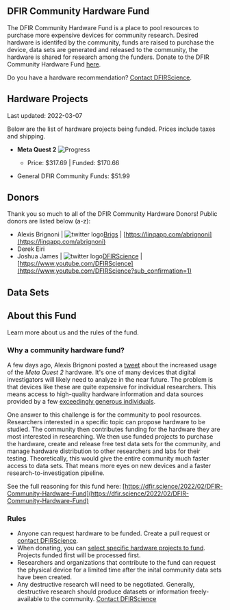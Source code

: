 ## DFIR Community Hardware Fund

The DFIR Community Hardware Fund is a place to pool resources to purchase more expensive devices for community research. Desired hardware is identifed by the community, funds are raised to purchase the device, data sets are generated and released to the community, the hardware is shared for research among the funders. Donate to the DFIR Community Hardware Fund [here](https://www.paypal.com/donate/?hosted_button_id=S3GXPSXT8QRGL).

Do you have a hardware recommendation? [Contact DFIRScience](https://dfir.science/contact).

## Hardware Projects

Last updated: 2022-03-07


Below are the list of hardware projects being funded. Prices include taxes and shipping.

* **Meta Quest 2** ![Progress](https://progress-bar.dev/170/?scale=317&width=200&color=babaca&suffix=$)
  * Price: $317.69 | Funded: $170.66

* General DFIR Community Funds: $51.99

## Donors

Thank you so much to all of the DFIR Community Hardware Donors! Public donors are listed below (a-z):

* Alexis Brignoni | ![twitter logo](http://i.imgur.com/wWzX9uB.png)[Brigs](https://twitter.com/AlexisBrignoni) | [https://linqapp.com/abrignoni](https://linqapp.com/abrignoni)
* Derek Eiri
* Joshua James | ![twitter logo](http://i.imgur.com/wWzX9uB.png)[DFIRScience](https://twitter.com/dfirscience) | [https://www.youtube.com/DFIRScience](https://www.youtube.com/DFIRScience?sub_confirmation=1)

## Data Sets

## About this Fund

Learn more about us and the rules of the fund.

### Why a community hardware fund?

A few days ago, Alexis Brignoni posted a [tweet](https://twitter.com/AlexisBrignoni/status/1490758627489103882?s=20&t=dPy6eilC_Vf0p5lK39WTXw) about the increased usage of the *Meta Quest 2* hardware. It's one of many devices that digital investigators will likely need to analyze in the near future. The problem is that devices like these are quite expensive for individual researchers. This means access to high-quality hardware information and data sources provided by a few [exceedingly generous individuals](https://thebinaryhick.blog/2021/12/17/android-12-image-now-available/).

One answer to this challenge is for the community to pool resources. Researchers interested in a specific topic can propose hardware to be studied. The community then contributes funding for the hardware they are most interested in researching. We then use funded projects to purchase the hardware, create and release free test data sets for the community, and manage hardware distribution to other researchers and labs for their testing. Theoretically, this would give the entire community much faster access to data sets. That means more eyes on new devices and a faster research-to-investigation pipeline.

See the full reasoning for this fund here: [https://dfir.science/2022/02/DFIR-Community-Hardware-Fund](https://dfir.science/2022/02/DFIR-Community-Hardware-Fund)

### Rules

* Anyone can request hardware to be funded. Create a pull request or [contact DFIRScience](https://dfir.science/contact).
* When donating, you can [select specific hardware projects to fund](https://www.paypal.com/donate/?hosted_button_id=S3GXPSXT8QRGL). Projects funded first will be processed first.
* Researchers and organizations that contribute to the fund can request the physical device for a limited time after the inital community data sets have been created.
* Any destructive research will need to be negotiated. Generally, destructive research should produce datasets or information freely-available to the community. [Contact DFIRScience](https://dfir.science/contact)
